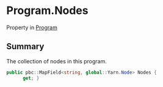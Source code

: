 # Program.Nodes

Property in [Program](api/csharp/yarn.program.md)

## Summary


The collection of nodes in this program.


```csharp
public pbc::MapField<string, global::Yarn.Node> Nodes {
      get; }
```

